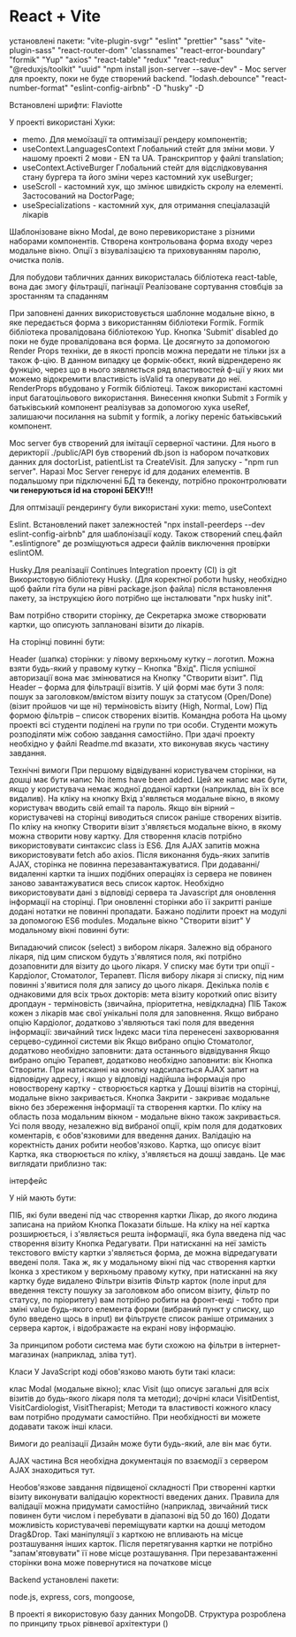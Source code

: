 # React + Vite
установлені пакети:
"vite-plugin-svgr"
"eslint"
"prettier"
"sass"
"vite-plugin-sass"
"react-router-dom"
'classnames'
"react-error-boundary"
"formik"
"Yup"
"axios"
"react-table"
"redux"
"react-redux"
"@reduxjs/toolkit"
"uuid"
"npm install json-server --save-dev" - Moc server для проекту, поки не буде створений backend. 
"lodash.debounce"
"react-number-format"
"eslint-config-airbnb" -D
"husky" -D

Встановлені шрифти:
Flaviotte

У проекті використані Хуки:
- memo. Для мемоїзації та оптимізації рендеру компонентів;
- useContext.LanguagesContext Глобальний стейт для зміни мови. У нашому проекті 2 мови - EN та UA. Tранскриптор у файлі translation;
- useContext.ActiveBurger Глобальний стейт для відслідковування стану бургера та його зміни 
  через кастомний хук useBurger;
- useScroll - кастомний хук, що змінює швидкість скролу на елементі. Застосований на DoctorPage;
- useSpecializations - кастомний хук, для отримання спеціалазацій лікарів


Шаблонізоване вікно Modal, де воно перевикористане з різними наборами компонентів.
Створена контрольована форма входу через модальне вікно. Опції з візувалізацією та приховуванням паролю, очистка полів.

Для побудови табличних данних використалась бібліотека react-table, вона дає змогу фільтрації, пагінації
Реалізоване сортування стовбців за зростанням та спаданням

При заповнені данних використовується шаблонне модальне вікно, в яке передається форма з використанням бібліотеки Formik.
Formik бібліотека провалідована бібліотекою Yup. Кнопка 'Submit' disabled до поки не буде провалідована вся форма. Це досягнуто за допомогою 
Render Props техніки, де в якості пропсів можна передати не тільки jsx а також ф-цію. В данном випадку це формік-обєкт, який відрендерено як функцію, через що в нього зявляється ряд властивостей ф-ції
у яких ми можемо відокремити властивість isValid та оперувати до неї. RenderProps вбудовано у Formik бібліотеці.
  Також використані кастомні input багатоцільового використання. 
Винесення кнопки Submit з Formik у  батьківський компонент реалізував за допомогою хука useRef, залишаючи посилання на submit у formik, а логіку переніс  батьківський компонент.

Moc server був створений для імітації серверної частини. Для нього в дерикторії ./public/API був створений db.json із набором початкових
данних для doctorList, patientList та CreateVisit. Для запуску - "npm run server". Наразі Moc Server генерує id для доданих елементів. В подальшому при підключенні
БД та бекенду, потрібно проконтролювати **чи генеруються id на стороні БЕКУ!!!**

Для оптмізації рендерингу були  використані хуки: memo, useContext

Eslint. Встановлений пакет залежностей "npx install-peerdeps --dev eslint-config-airbnb" для шаблонізації коду.
Також створений спец.файл ".eslintignore" де розміщуються адреси файлів виключення провірки eslintОМ.

Husky.Для реалізації Continues Integration проекту (СІ) із git Використовую бібліотеку Husky. (Для коректної роботи husky, необхідно щоб файли гіта були на рівні package.json файла)
після встановлення пакету, за інструкцією його потрібно ще інсталювати "npx husky init".


Вам потрібно створити сторінку, де Секретарка зможе створювати картки, що описують заплановані візити до лікарів.

На сторінці повинні бути:

Header (шапка) сторінки:
у лівому верхньому кутку – логотип. Можна взяти будь-який
у правому кутку – Кнопка "Вхід". Після успішної авторизації вона має змінюватися на Кнопку "Створити візит".
Під Header – форма для фільтрації візитів. У цій формі має бути 3 поля:
пошук за заголовком/вмістом візиту
пошук за статусом (Open/Done) (візит пройшов чи ще ні)
терміновість візиту (High, Normal, Low)
Під формою фільтрів – список створених візитів.
Командна робота
На цьому проекті всі студенти поділені на групи по три особи. Студенти можуть розподіляти між собою завдання самостійно. При здачі проекту необхідно у файлі Readme.md вказати, хто виконував якусь частину завдання.

Технічні вимоги
При першому відвідуванні користувачем сторінки, на дошці має бути напис No items have been added. Цей же напис має бути, якщо у користувача немає жодної доданої картки (наприклад, він їх все видалив).
На кліку на кнопку Вхід з'являється модальне вікно, в якому користувач вводить свій email та пароль. Якщо він вірний – користувачеві на сторінці виводиться список раніше створених візитів.
По кліку на кнопку Створити візит з'являється модальне вікно, в якому можна створити нову картку.
Для створення класів потрібно використовувати синтаксис class із ES6.
Для AJAX запитів можна використовувати fetch або axios.
Після виконання будь-яких запитів AJAX, сторінка не повинна перезавантажуватися. При додаванні/видаленні картки та інших подібних операціях із сервера не повинен заново завантажуватися весь список карток. Необхідно використовувати дані з відповіді сервера та Javascript для оновлення інформації на сторінці.
При оновленні сторінки або її закритті раніше додані нотатки не повинні пропадати.
Бажано поділити проект на модулі за допомогою ES6 modules.
Модальне вікно "Створити візит"
У модальному вікні повинні бути:

Випадаючий список (select) з вибором лікаря. Залежно від обраного лікаря, під цим списком будуть з'являтися поля, які потрібно дозаповнити для візиту до цього лікаря.
У списку має бути три опції - Кардіолог, Стоматолог, Терапевт.
Після вибору лікаря зі списку, під ним повинні з'явитися поля для запису до цього лікаря. Декілька полів є однаковими для всіх трьох докторів:
мета візиту
короткий опис візиту
дропдаун - терміновість (звичайна, пріоритетна, невідкладна)
ПІБ
Також кожен з лікарів має свої унікальні поля для заповнення. Якщо вибрано опцію Кардіолог, додатково з'являються такі поля для введення інформації:
звичайний тиск
Індекс маси тіла
перенесені захворювання серцево-судинної системи
вік
Якщо вибрано опцію Стоматолог, додатково необхідно заповнити:
дата останнього відвідування
Якщо вибрано опцію Терапевт, додатково необхідно заповнити:
вік
Кнопка Створити. При натисканні на кнопку надсилається AJAX запит на відповідну адресу, і якщо у відповіді надійшла інформація про новостворену картку - створюється картка у Дошці візитів на сторінці, модальне вікно закривається.
Кнопка Закрити - закриває модальне вікно без збереження інформації та створення картки. По кліку на область поза модальним вікном - модальне вікно також закривається.
Усі поля вводу, незалежно від вибраної опції, крім поля для додаткових коментарів, є обов'язковими для введення даних. Валідацію на коректність даних робити необов'язково.
Картка, що описує візит
Картка, яка створюється по кліку, з'являється на дошці завдань. Це має виглядати приблизно так:

інтерфейс

У ній мають бути:

ПІБ, які були введені під час створення картки
Лікар, до якого людина записана на прийом
Кнопка Показати більше. На кліку на неї картка розширюється, і з'являється решта інформації, яка була введена під час створення візиту
Кнопка Редагувати. При натисканні на неї замість текстового вмісту картки з'являється форма, де можна відредагувати введені поля. Така ж, як у модальному вікні під час створення картки
Іконка з хрестиком у верхньому правому кутку, при натисканні на яку картку буде видалено
Фільтри візитів
Фільтр карток (поле input для введення тексту пошуку за заголовком або описом візиту, фільтр по статусу, по пріоритету) вам потрібно робити на фронт-енді - тобто при зміні value будь-якого елемента форми (вибраний пункт у списку, що було введено щось в input) ви фільтруєте список раніше отриманих з сервера карток, і відображаєте на екрані нову інформацію.

За принципом роботи система має бути схожою на фільтри в інтернет-магазинах (наприклад, зліва тут).

Класи
У JavaScript коді обов'язково мають бути такі класи:

клас Modal (модальне вікно);
клас Visit (що описує загальні для всіх візитів до будь-якого лікаря поля та методи);
дочірні класи VisitDentist, VisitCardiologist, VisitTherapist;
Методи та властивості кожного класу вам потрібно продумати самостійно. При необхідності ви можете додавати також інші класи.

Вимоги до реалізації
Дизайн може бути будь-який, але він має бути.

AJAX частина
Вся необхідна документація по взаємодії з сервером AJAX знаходиться тут.

Необов'язкове завдання підвищеної складності
При створенні картки візиту виконувати валідацію коректності введених даних. Правила для валідації можна придумати самостійно (наприклад, звичайний тиск повинен бути числом і перебувати в діапазоні від 50 до 160)
Додати можливість користувачеві переміщувати картки на дошці методом Drag&Drop. Такі маніпуляції з карткою не впливають на місце розташування інших карток. Після перетягування картки не потрібно "запам'ятовувати" її нове місце розташування. При перезавантаженні сторінки вона може повернутися на початкове місце


Backend
установлені пакети:

node.js,
express,
cors,
mongoose,


В проекті я використовую базу данних MongoDB.
Структура розроблена по принципу трьох рівневої архітектури ()